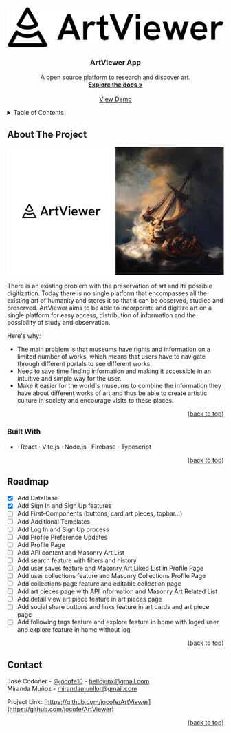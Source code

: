 <!-- Improved compatibility of back to top link: See: https://github.com/othneildrew/Best-README-Template/pull/73 -->
<a name="readme-top"></a>

<!-- PROJECT LOGO -->
<br />
<div align="center">
  <a href="https://github.com/jocofe/ArtViewer">
    <img src="./src\assets\Logotype.svg" alt="Logo">
  </a>

  <h3 align="center">ArtViewer App</h3>

  <p align="center">
    A open source platform to research and discover art.
    <br />
    <a href="https://github.com/jocofe/ArtViewer"><strong>Explore the docs »</strong></a>
    <br />
    <br />
    <a href="https://art-viewer-self.vercel.app/">View Demo</a>
  </p>
</div>

<!-- TABLE OF CONTENTS -->
<details>
  <summary>Table of Contents</summary>
  <ol>
    <li>
      <a href="#about-the-project">About The Project</a>
      <ul>
        <li><a href="#built-with">Built With</a></li>
      </ul>
    </li>
    <li><a href="#roadmap">Roadmap</a></li>
    <li><a href="#contact">Contact</a></li>
  </ol>
</details>

<!-- ABOUT THE PROJECT -->
## About The Project

[![Product Name Screen Shot][product-screenshot]](https://art-viewer-self.vercel.app/)

There is an existing problem with the preservation of art and its possible digitization. Today there is no single platform that encompasses all the existing art of humanity and stores it so that it can be observed, studied and preserved. ArtViewer aims to be able to incorporate and digitize art on a single platform for easy access, distribution of information and the possibility of study and observation.

Here's why:
* The main problem is that museums have rights and information on a limited number of works, which means that users have to navigate through different portals to see different works.
* Need to save time finding information and making it accessible in an intuitive and simple way for the user.
* Make it easier for the world's museums to combine the information they have about different works of art and thus be able to create artistic culture in society and encourage visits to these places. 

<p align="right">(<a href="#readme-top">back to top</a>)</p>

### Built With

* · React
  · Vite.js
  · Node.js
  · Firebase
  · Typescript

<p align="right">(<a href="#readme-top">back to top</a>)</p>

<!-- ROADMAP -->
## Roadmap

- [x] Add DataBase
- [x] Add Sign In and Sign Up features
- [ ] Add First-Components (buttons, card art pieces, topbar...)
- [ ] Add Additional Templates
- [ ] Add Log In and Sign Up process
- [ ] Add Profile Preference Updates
- [ ] Add Profile Page
- [ ] Add API content and Masonry Art List
- [ ] Add search feature with filters and history
- [ ] Add user saves feature and Masonry Art Liked List in Profile Page
- [ ] Add user collections feature and Masonry Collections Profile Page
- [ ] Add collections page feature and editable collection page
- [ ] Add art pieces page with API information and Masonry Art Related List
- [ ] Add detail view art piece feature in art pieces page
- [ ] Add social share buttons and links feature in art cards and art piece page
- [ ] Add following tags feature and explore feature in home with loged user and explore feature in home without log

<p align="right">(<a href="#readme-top">back to top</a>)</p>

<!-- CONTACT -->
## Contact

José Codoñer - [@jocofe10](https://twitter.com/jocofe10) - helloyinx@gmail.com <br>
Miranda Muñoz - mirandamunllor@gmail.com

Project Link: [https://github.com/jocofe/ArtViewer](https://github.com/jocofe/ArtViewer)

<p align="right">(<a href="#readme-top">back to top</a>)</p>

<!-- MARKDOWN LINKS & IMAGES -->
[product-screenshot]: ./src/assets/app-screenshot.jpg